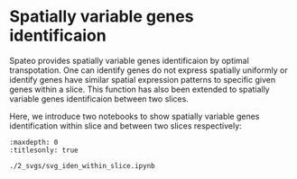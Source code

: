 # Spatially variable genes identificaion

Spateo provides spatially variable genes identificaion by optimal transpotation. One can identify genes do not express spatially uniformly or identify genes have similar spatial expression patterns to specific given genes within a slice. This function has also been extended to spatially variable genes identificaion between two slices.


Here, we introduce two notebooks to show spatially variable genes identification within slice and between two slices respectively:
```{toctree}
:maxdepth: 0
:titlesonly: true

./2_svgs/svg_iden_within_slice.ipynb
```
